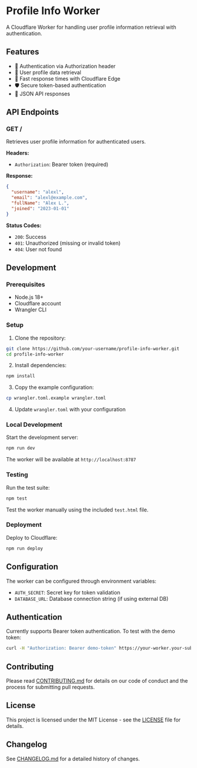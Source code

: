 # Profile Info Worker

A Cloudflare Worker for handling user profile information retrieval with authentication.

## Features

- 🔐 Authentication via Authorization header
- 👤 User profile data retrieval
- 🚀 Fast response times with Cloudflare Edge
- 🛡️ Secure token-based authentication
- 📝 JSON API responses

## API Endpoints

### GET /
Retrieves user profile information for authenticated users.

**Headers:**
- `Authorization`: Bearer token (required)

**Response:**
```json
{
  "username": "alexl",
  "email": "alexl@example.com",
  "fullName": "Alex L.",
  "joined": "2023-01-01"
}
```

**Status Codes:**
- `200`: Success
- `401`: Unauthorized (missing or invalid token)
- `404`: User not found

## Development

### Prerequisites
- Node.js 18+
- Cloudflare account
- Wrangler CLI

### Setup

1. Clone the repository:
```bash
git clone https://github.com/your-username/profile-info-worker.git
cd profile-info-worker
```

2. Install dependencies:
```bash
npm install
```

3. Copy the example configuration:
```bash
cp wrangler.toml.example wrangler.toml
```

4. Update `wrangler.toml` with your configuration

### Local Development

Start the development server:
```bash
npm run dev
```

The worker will be available at `http://localhost:8787`

### Testing

Run the test suite:
```bash
npm test
```

Test the worker manually using the included `test.html` file.

### Deployment

Deploy to Cloudflare:
```bash
npm run deploy
```

## Configuration

The worker can be configured through environment variables:

- `AUTH_SECRET`: Secret key for token validation
- `DATABASE_URL`: Database connection string (if using external DB)

## Authentication

Currently supports Bearer token authentication. To test with the demo token:

```bash
curl -H "Authorization: Bearer demo-token" https://your-worker.your-subdomain.workers.dev/
```

## Contributing

Please read [CONTRIBUTING.md](CONTRIBUTING.md) for details on our code of conduct and the process for submitting pull requests.

## License

This project is licensed under the MIT License - see the [LICENSE](LICENSE) file for details.

## Changelog

See [CHANGELOG.md](CHANGELOG.md) for a detailed history of changes.
